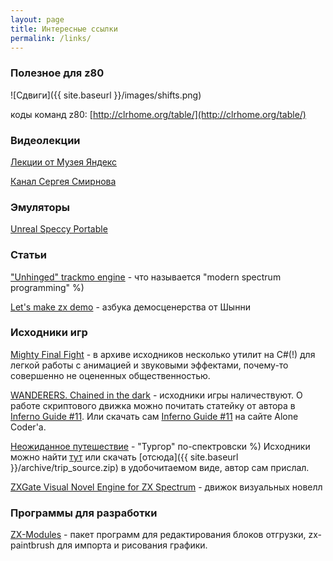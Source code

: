 ```yaml
---
layout: page
title: Интересные ссылки
permalink: /links/
---
```

### Полезное для z80

![Сдвиги]({{ site.baseurl }}/images/shifts.png)

коды команд z80: [http://clrhome.org/table/](http://clrhome.org/table/)

### Видеолекции

[Лекции от Музея Яндекс](https://www.youtube.com/playlist?list=PLJOzdkh8T5kpCWuMQYwFRvcnEn9rQ80ek)


[Канал Сергея Смирнова](https://www.youtube.com/@SergeiSmirnov/)


### Эмуляторы

[Unreal Speccy Portable](https://bitbucket.org/djdron/unrealspeccyp/wiki/Home)

### Статьи

["Unhinged" trackmo engine](http://hype.retroscene.org/blog/dev/275.html) - что называется "modern spectrum programming" %)

[Let's make zx demo](http://zx-pk.ru/threads/28599-let-s-make-zx-demo.html) - азбука демосценерства от Шынни

### Исходники игр

[Mighty Final Fight](http://idpixel.ru/games/mightyfinalfight/) - в архиве исходников несколько утилит на C#(!) для
легкой работы с анимацией и звуковыми эффектами, почему-то совершенно не оцененных общественностью.

[WANDERERS. Chained in the dark](http://samstyle.narod.ru/zxgams.html) - исходники игры наличествуют. О работе
скриптового движка можно почитать статейку от автора в [Inferno Guide #11](http://zxpress.ru/article.php?id=18229).
Или скачать сам [Inferno Guide #11](http://alonecoder.nedopc.com/zx/books/index.html) на сайте Alone Coder'а.

[Неожиданное путешествие](http://zx-pk.ru/threads/28310-quot-neozhidannoe-puteshestvie-quot-moya-igra-dlya-vas.html) - "Тургор" по-спектровски %)  Исходники можно найти [тут](http://zx-pk.ru/threads/28325-iskhodniki-quot-neozhidannogo-puteshestviya-quot.html) или скачать [отсюда]({{ site.baseurl }}/archive/trip_source.zip)
в удобочитаемом виде, автор сам прислал.

[ZXGate Visual Novel Engine for ZX Spectrum](https://bitbucket.org/vladkorotnev/zxgate/overview) - движок визуальных новелл

### Программы для разработки

[ZX-Modules](http://zx-modules.de/) - пакет программ для редактирования блоков отгрузки,
zx-paintbrush для импорта и рисования графики.
